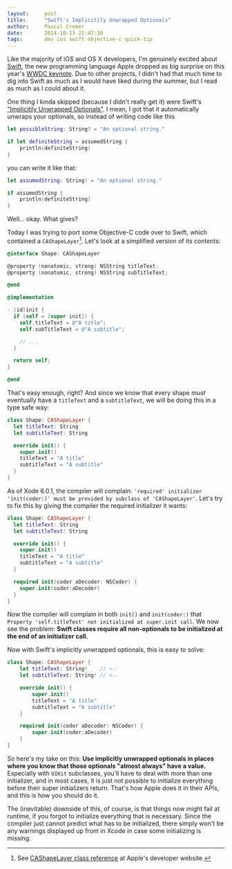 ```yaml
---
layout:     post
title:      "Swift's Implicitily Unwrapped Optionals"
author:     Pascal Cremer
date:       2014-10-13 22:47:30
tags:       dev ios swift objective-c quick-tip
---
```


Like the majority of iOS and OS X developers, I'm genuinely excited about [Swift](https://developer.apple.com/swift/), the new programming language Apple dropped as big surprise on this year's [WWDC keynote](http://www.apple.com/apple-events/june-2014/). Due to other projects, I didn't had that much time to dig into Swift as much as I would have liked during the summer, but I read as much as I could about it.

One thing I kinda skipped (because I didn't really get it) were Swift's ["Implicitily Unwrapped Optionals"](https://developer.apple.com/library/ios/documentation/swift/conceptual/swift_programming_language/TheBasics.html#//apple_ref/doc/uid/TP40014097-CH5-XID_491). I mean, I got that it automatically unwraps your optionals, so instead of writing code like this

```swift
let possibleString: String? = "An optional string."

if let definiteString = assumedString {
    println(definiteString)
}
```

you can write it like that:

```swift
let assumedString: String! = "An optional string."

if assumedString {
    println(definiteString)
}
```

Well... okay. What gives?

Today I was trying to port some Objective-C code over to Swift, which contained a `CAShapeLayer`[^fn01]. Let's look at a simplified version of its contents:

```objective-c
@interface Shape: CAShapeLayer

@property (nonatomic, strong) NSString titleText;
@property (nonatomic, strong) NSString subTitleText;

@end

@implementation

- (id)init {
  if (self = [super init]) {
    self.titleText = @"A title";
    self.subTitleText = @"A subtitle";

    // ...
  }

  return self;
}

@end
```

That's easy enough, right? And since we know that every shape *must* eventually have a `titleText` and a `subtitleText`, we will be doing this in a type safe way:

```swift
class Shape: CAShapeLayer {
  let titleText: String
  let subtitleText: String

  override init() {
    super.init()
    titleText = "A title"
    subtitleText = "A subtitle"
  }
}
```

As of Xode 6.0.1, the compiler will complain: `'required' initializer 'init(coder:)' must be provided by subclass of 'CAShapeLayer'`. Let's try to fix this by giving the compiler the required initializer it wants:

```swift
class Shape: CAShapeLayer {
  let titleText: String
  let subtitleText: String

  override init() {
    super.init()
    titleText = "A title"
    subtitleText = "A subtitle"
  }

  required init(coder aDecoder: NSCoder) {
    super.init(coder:aDecoder)
  }
}
```
Now the compiler will complain in both `init()` and `init(coder:)` that `Property 'self.titleText' not initialized at super.init call`. We now see the problem: __Swift classes require all non-optionals to be initialized at the end of an initializer call.__

Now with Swift's implicitly unwrapped optionals, this is easy to solve:

```swift
class Shape: CAShapeLayer {
    let titleText: String!    // <--
    let subtitleText: String! // <--

    override init() {
        super.init()
        titleText = "A title"
        subtitleText = "A subtitle"
    }

    required init(coder aDecoder: NSCoder) {
        super.init(coder:aDecoder)
    }
}
```

So here's my take on this: __Use implicitly unwrapped optionals in places where you know that those optionals "almost always" have a value.__ Especially with `UIKit` subclasses, you'll have to deal with more than one initializer, and in most cases, it is just not possible to initialize everything before their super initializers return. That's how Apple does it in their APIs, and this is how you should do it.

The (inevitable) downside of this, of course, is that things now might fail at runtime, if you forgot to initialize everything that is necessary. Since the compiler just cannot predict what has to be initialized, there simply won't be any warnings displayed up front in Xcode in case some initializing is missing.

[^fn01]: See [CAShapeLayer class reference](https://developer.apple.com/LIBRARY/ios/documentation/GraphicsImaging/Reference/CAShapeLayer_class/index.html) at Apple's developer website.